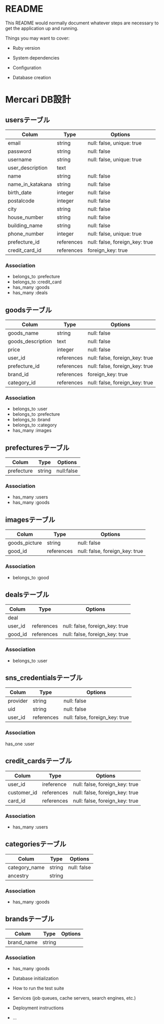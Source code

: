 # README

This README would normally document whatever steps are necessary to get the
application up and running.

Things you may want to cover:

* Ruby version

* System dependencies

* Configuration

* Database creation
# Mercari DB設計
## usersテーブル
|Colum|Type|Options|
|-----|----|------|
|email|string|null: false, unique: true|
|password|string|null: false|
|username|string|null: false, unique: true|
|user_description|text
|name|string|null: false|
|name_in_katakana|string|null: false|
|birth_date|integer|null: false|
|postalcode|integer|null: false|
|city|string|null: false|
|house_number|string|null: false|
|building_name|string|null: false|
|phone_number|integer|null: false, unique: true|
|prefecture_id|references|null: false, foreign_key: true|
|credit_card_id|references|foreign_key: true|

### Association
- belongs_to :prefecture
- belongs_to :credit_card
- has_many :goods
- has_many :deals

 
## goodsテーブル
|Colum|Type|Options|
|-----|----|------|
|goods_name|string|null: false|
|goods_description|text|null: false|
|price|integer|null: false|
|user_id|references|null: false, foreign_key: true|
|prefecture_id|references|null: false, foreign_key: true|
|brand_id|references|foreign_key: true|
|category_id|references|null: false, foreign_key: true|

### Association
- belongs_to :user 
- belongs_to :prefecture 
- belongs_to :brand
- belongs_to :category
- has_many :images

## prefecturesテーブル
|Colum|Type|Options|
|-----|----|------|
|prefecture|string|null:false|

### Association
- has_many :users
- has_many :goods

## imagesテーブル
|Colum|Type|Options|
|-----|----|------|
|goods_picture|string|null: false|
|good_id|references|null: false, foreign_key: true|

### Association
- belongs_to :good


## dealsテーブル
|Colum|Type|Options|
|-----|----|------|
|deal||
|user_id|references|null: false, foreign_key: true|
|good_id|references|null: false, foreign_key: true|

### Association
- belongs_to :user


## sns_credentialsテーブル
|Colum|Type|Options|
|-----|----|------|
|provider|string|null: false|
|uid|string|null: false|
|user_id|references|null: false, foreign_key: true|

### Association
has_one :user

## credit_cardsテーブル
|Colum|Type|Options|
|-----|----|------|
|user_id|ireference|null: false, foreign_key: true|
|customer_id|references|null: false, foreign_key: true|
|card_id|references|null: false, foreign_key: true|

### Association
- has_many :users


## categoriesテーブル
|Colum|Type|Options|
|-----|----|------|
|category_name|string|null: false|
|ancestry|string||


### Association
- has_many :goods

## brandsテーブル
|Colum|Type|Options|
|-----|----|------|
|brand_name|string|

### Association
 - has_many :goods






* Database initialization

* How to run the test suite

* Services (job queues, cache servers, search engines, etc.)

* Deployment instructions

* ...